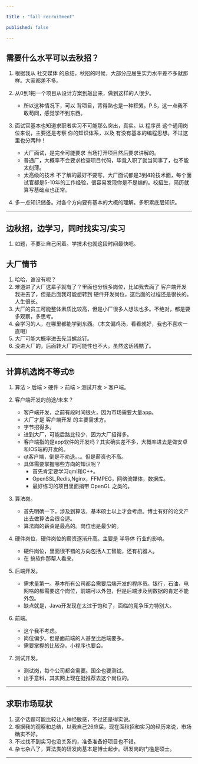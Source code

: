 ```yaml
---

title : "fall recruitment"

published: false

---
```


## 需要什么水平可以去秋招？

1. 根据我从 社交媒体 的总结，秋招的时候，大部分应届生实力水平差不多就那样。大家都差不多。
2. 从0到1把一个项目从设计方案到敲出来，做到这样的人很少。
    - 所以这种情况下，可以 背项目，背得熟也是一种积累。P.S，这一点我不敢苟同，感觉学不到东西。
3. 面试官基本也知道求职者实习不可能那么突出，真实。以 程序员 这个通用岗位来说，主要还是考察 你的知识体系，以及 有没有基本的编程思想。不过这里也分两种！
    - 大厂面试，是完全可能要求 当场打开项目然后要求讲解的。
    - 普通厂，大概率不会要求检查项目代码，毕竟入职了就当同事了，也不能太刻薄。
    - 太高级的技术 不了解的最好不要写，大厂面试都是3到4轮技术面，每个面试官都是5-10年的工作经验，很容易发现你是不是编的。校招生，简历就算写基础点也正常。

4. 多一点知识储备。对各个方向要有基本的大概的理解。多积累底层知识。

---

## 边秋招，边学习，同时找实习/实习

1. 如题，不要让自己闲着。学技术也就这段时间最快吧。


## 大厂情节

1. 哈哈，谁没有呢？
2. 难道进了大厂这辈子就有了？里面也分很多岗位，比如我去面了 客户端开发 我进去了，但是后面我可能想转到 硬件开发岗位，这后面的过程还是很长的。人生很长。
3. 大厂的员工可能整体素质比较高，但是小厂很多人想法也多。不绝对，都是要多观察，多思考。
4. 会学习的人，在哪里都能学到东西。（本文偏鸡汤，看看就好，我也不喜欢一直喝）
5. 大厂可能大概率进去先当螺丝钉。
6. 没进大厂的，后面转大厂的可能性也不大。虽然这话残酷了。



---

## 计算机选岗不等式🙄

1. 算法 > 后端 > 硬件 > 前端 > 测试开发 > 客户端。
2. 客户端开发的前途/未来？

    - 客户端开发，之前有段时间很火，因为市场需要大量app。
    - 大厂才是 客户端开发 的主要需求方。
    - 字节招得多。
    - 进到大厂，可能后路比较少，因为大厂招得多。
    - 客户端指的是app软件的开发吗？其实确实差不多，大概率进去是做安卓和IOS端的开发的。
    - qt客户端，倒是不劝退。。。但是薪资也不高。
    - 具体需要掌握哪些方向的知识呢？
        - 首先肯定要学习qml和C++。
        - OpenSSL,Redis,Nginx，FFMPEG，网络流媒体，数据库。
        - 最好练习的项目里面捎带 OpenGL 之类的。
3. 算法岗。

    - 首先明确一下，涉及到算法，基本硕士以上才会考虑。博士有好的论文产出去做算法会很合适。
    - 算法岗的薪资是最高的。岗位也是最少的。
4. 硬件岗位，硬件岗位的薪资逐渐升高。主要是 半导体 行业的影响。
    - 硬件岗位，里面很不错的方向包括人工智能，还有机器人。
    - 在 搞软件那帮人看来，
5. 后端开发。

    - 需求量第一。基本所有公司都会需要后端开发的程序员。银行，石油，电网啥的都需要这个岗位，前端可以外包，但是后端涉及到数据的肯定不能外包。
    - 缺点就是，Java开发现在太过于饱和了，面临的竞争压力特别大。
6. 前端。
    - 这个我不考虑。
    - 岗位偏少。但是面前端的人甚至比后端要多。
    - 需要掌握的比较杂。小程序也要会。
7. 测试开发。
    - 测试岗，每个公司都会需要。国企也要测试。
    - 出乎意料，其实网上现在挺推荐去这个岗位的。





---



## 求职市场现状

1. 这个话题可能比较让人神经敏感，不过还是得实说。
2. 根据我的观察和总结，以我自己26应届，现在面秋招和实习的经历来说，市场确实不好。
3. 不过找不到实习也没关系的，准备准备好项目也不错。
4. 杂七杂八了，算法类的研发岗基本是博士起步。研发岗的门槛是硕士。


---

